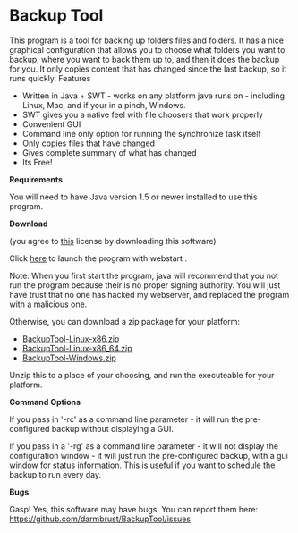 
Backup Tool
===

This program is a tool for backing up folders files and folders. It has a nice graphical configuration that allows you to choose what folders you want to backup, where you want to back them up to, and then it does the backup for you. It only copies content that has changed since the last backup, so it runs quickly.
Features

- Written in Java + SWT - works on any platform java runs on - including Linux, Mac, and if your in a pinch, Windows.
- SWT gives you a native feel with file choosers that work properly
- Convenient GUI
- Command line only option for running the synchronize task itself
- Only copies files that have changed
- Gives complete summary of what has changed
- Its Free!

**Requirements**

You will need to have Java version 1.5 or newer installed to use this program. 

**Download**

(you agree to [this](LICENSE) license by downloading this software)

Click [here](http://armbrust.dyndns.org/programs/backup/BackupTool.jnlp) to launch the program with webstart .

Note: When you first start the program, java will recommend that you not run the program because their is no proper signing authority. You will just have trust that no one has hacked my webserver, and replaced the program with a malicious one.

Otherwise, you can download a zip package for your platform:

- [BackupTool-Linux-x86.zip](http://armbrust.dyndns.org/programs/backup/BackupTool-Linux-x86.zip)
- [BackupTool-Linux-x86_64.zip](http://armbrust.dyndns.org/programs/backup/BackupTool-Linux-x86_64.zip)
- [BackupTool-Windows.zip](http://armbrust.dyndns.org/programs/backup/BackupTool-Windows.zip)

Unzip this to a place of your choosing, and run the executeable for your platform.

**Command Options**

If you pass in '-rc' as a command line parameter - it will run the pre-configured backup without displaying a GUI.

If you pass in a '-rg' as a command line parameter - it will not display the configuration window - it will just run the pre-configured backup, with a gui window for status information. This is useful if you want to schedule the backup to run every day.

**Bugs**

Gasp! Yes, this software may have bugs.  You can report them here: https://github.com/darmbrust/BackupTool/issues
